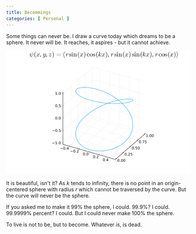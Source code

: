```yaml
---
title: Becommings
categories: [ Personal ]
---
```


Some things can never be. I draw a curve today which dreams to be a sphere. It
never will be. It reaches, it aspires - but it cannot achieve. 

<p align="center">
  <img src="../Images/sphere.gif">
</p>

It is beautiful, isn't it? As $k$ tends to infinity, there is no point in an
origin-centered sphere with radius $r$ which cannot be traversed by the curve.
But the curve will never be the sphere.

If you asked me to make it $99\%$ the sphere, I could. $99.9\%$? I could.
$99.9999\%$ percent? I could. But I could never make $100\%$ the sphere.

To live is not to be, but to become. Whatever *is*, is dead.
